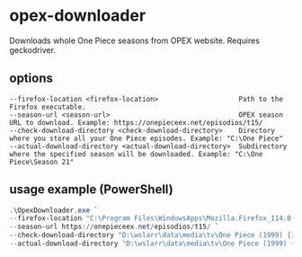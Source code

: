 # opex-downloader

Downloads whole One Piece seasons from OPEX website. Requires geckodriver.

## options

```
--firefox-location <firefox-location>                    Path to the Firefox executable.
--season-url <season-url>                                OPEX season URL to download. Example: https://onepieceex.net/episodios/t15/
--check-download-directory <check-download-directory>    Directory where you store all your One Piece episodes. Example: "C:\One Piece"
--actual-download-directory <actual-download-directory>  Subdirectory where the specified season will be downloaded. Example: "C:\One Piece\Season 21"
```

## usage example (PowerShell)
```powershell
.\OpexDownloader.exe `
--firefox-location "C:\Program Files\WindowsApps\Mozilla.Firefox_114.0.2.0_x64__n80bbvh6b1yt2\VFS\ProgramFiles\Firefox Package Root\firefox.exe" `
--season-url https://onepieceex.net/episodios/t15/ `
--check-download-directory "D:\wslarr\data\media\tv\One Piece (1999) {imdb-tt0388629}" `
--actual-download-directory "D:\wslarr\data\media\tv\One Piece (1999) {imdb-tt0388629}\15 Reverie-Wano"
```
